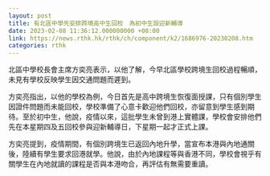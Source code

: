 ```yaml
---
layout: post
title: 有北區中學先安排跨境高中生回校　為初中生設迎新輔導
date: 2023-02-08 11:36:12.000000000 +08:00
link: https://news.rthk.hk/rthk/ch/component/k2/1686976-20230208.htm
categories: rthk
---
```


北區中學校長會主席方奕亮表示，以他了解，今早北區學校跨境生回校過程暢順，未見有學校反映學生因交通問題而遲到。

方奕亮指出，以他的學校為例，今日首先是高中跨境生恢復面授課，只有個別學生因證件問題而未能回校，學校準備了心意卡歡迎他們回校，亦留意到學生感到期待。至於初中生，他說，疫情以來，這批學生未曾到港上實體課，學校會安排他們先在本星期四及五回校參與迎新輔導日，下星期一起才正式上課。

方奕亮提到，疫情期間，有個別跨境生已返回內地升學，當宣布本港與內地通關後，陸續有學生要求回港就學。他說，由於內地課程等與香港不同，學校會視乎有關學生在內地就讀的課程是否與本港吻合，再評估有無需要重讀。
